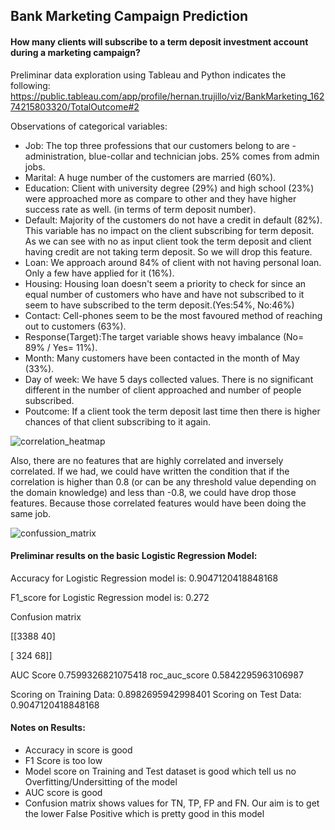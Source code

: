 ## Bank Marketing Campaign Prediction
#### How many clients will subscribe to a term deposit investment account during a marketing campaign?

Preliminar data exploration using Tableau and Python indicates the following: https://public.tableau.com/app/profile/hernan.trujillo/viz/BankMarketing_16274215803320/TotalOutcome#2

Observations of categorical variables:

- Job: The top three professions that our customers belong to are - administration, blue-collar and technician jobs. 25% comes from admin jobs.
- Marital: A huge number of the customers are married (60%).
- Education: Client with university degree (29%) and high school (23%) were approached more as compare to other and they have higher success rate as well. (in terms of term deposit number).
- Default: Majority of the customers do not have a credit in default (82%). This variable has no impact on the client subscribing for term deposit. As we can see with no as input client took the term deposit and client having credit are not taking term deposit. So we will drop this feature.
- Loan: We approach around 84% of client with not having personal loan. Only a few have applied for it (16%).
- Housing: Housing loan doesn't seem a priority to check for since an equal number of customers who have and have not subscribed to it seem to have subscribed to the term deposit.(Yes:54%, No:46%)
- Contact: Cell-phones seem to be the most favoured method of reaching out to customers (63%).
- Response(Target):The target variable shows heavy imbalance (No= 89% / Yes= 11%).
- Month: Many customers have been contacted in the month of May (33%).
- Day of week: We have 5 days collected values. There is no significant different in the number of client approached and number of people subscribed.
- Poutcome: If a client took the term deposit last time then there is higher chances of that client subscribing to it again.

![correlation_heatmap](https://user-images.githubusercontent.com/77758249/128150358-2db2aef3-18f1-48de-b153-f04fee0ee469.png)

Also, there are no features that are highly correlated and inversely correlated. If we had, we could have written the condition that if the correlation is higher than 0.8 (or can be any threshold value depending on the domain knowledge) and less than -0.8, we could have drop those features. Because those correlated features would have been doing the same job.

![confussion_matrix](https://user-images.githubusercontent.com/77758249/128150833-5526f1c6-faee-4854-9b1b-b41465d4b4ff.png)

#### Preliminar results on the basic Logistic Regression Model:

Accuracy for Logistic Regression model is: 0.9047120418848168

F1_score for Logistic Regression model is: 0.272

Confusion matrix 

 [[3388   40]
 
 [ 324   68]]

AUC Score 0.7599326821075418
roc_auc_score 0.5842295963106987

Scoring on Training Data: 0.8982695942998401
Scoring on Test Data: 0.9047120418848168

#### Notes on Results:

- Accuracy in score is good
- F1 Score is too low
- Model score on Training and Test dataset is good which tell us no Overfitting/Undersitting of the model
- AUC score is good
- Confusion matrix shows values for TN, TP, FP and FN. Our aim is to get the lower False Positive which is pretty good in this model
